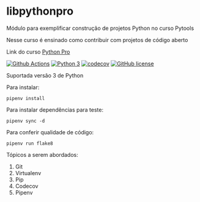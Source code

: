 # libpythonpro
Módulo para exemplificar construção de projetos Python no curso Pytools

Nesse curso é ensinado como contribuir com projetos de código aberto

Link do curso [Python Pro](https://pythonpro.com.br/)

[![Github Actions](https://github.com/amandakarolline/libpythonpro/actions/workflows/ci.yml/badge.svg)](https://github.com/amandakarolline/libpythonpro/actions/workflows/ci.yml)
[![Python 3](https://img.shields.io/badge/Python-3.9-blue?style=plastic)](https://www.python.org/)
[![codecov](https://codecov.io/gh/amandakarolline/libpythonpro/branch/main/graph/badge.svg?token=sfScKqn8r1)](https://codecov.io/gh/amandakarolline/libpythonpro)
[![GitHub license](https://img.shields.io/github/license/amandakarolline/libpythonpro?style=plastic)](https://github.com/amandakarolline/libpythonpro/blob/main/LICENSE)

Suportada versão 3 de Python

Para instalar:
```console
pipenv install
```

Para instalar dependências para teste:
```console
pipenv sync -d
```

Para conferir qualidade de código:

```console
pipenv run flake8
```

Tópicos a serem abordados:
1. Git
2. Virtualenv
3. Pip
4. Codecov
5. Pipenv